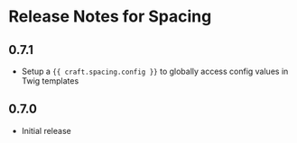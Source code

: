 # Release Notes for Spacing

## 0.7.1
- Setup a `{{ craft.spacing.config }}` to globally access config values in Twig templates

## 0.7.0
- Initial release
